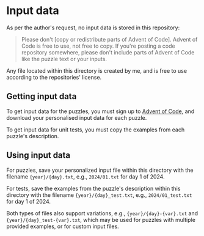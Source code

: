# Input data

As per the author's request, no input data is stored in this repository:

> Please don't \[copy or redistribute parts of Advent of Code\]. Advent of Code is free to use, not free to copy. If you're posting a code repository somewhere, please don't include parts of Advent of Code like the puzzle text or your inputs.

Any file located within this directory is created by me, and is free to use according to the repositories' license.

## Getting input data

To get input data for the puzzles, you must sign up to [Advent of Code](https://adventofcode.com/), and download your personalised input data for each puzzle.

To get input data for unit tests, you must copy the examples from each puzzle's description.

## Using input data

For puzzles, save your personalized input file within this directory with the filename `{year}/{day}.txt`, e.g., `2024/01.txt` for day 1 of 2024.

For tests, save the examples from the puzzle's description within this directory with the filename `{year}/{day}_test.txt`, e.g., `2024/01_test.txt` for day 1 of 2024.

Both types of files also support variations, e.g., `{year}/{day}-{var}.txt` and `{year}/{day}_test-{var}.txt`, which may be used for puzzles with multiple provided examples, or for custom input files.
